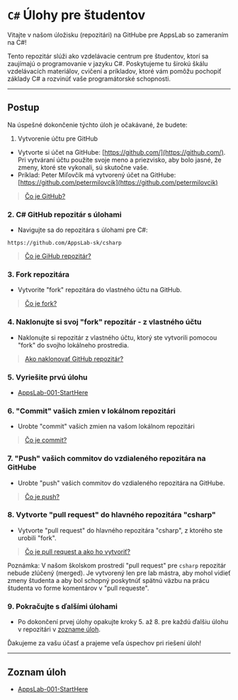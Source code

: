 # `C#` Úlohy pre študentov

Vitajte v našom úložisku (repozitári) na GitHube pre AppsLab  so zameraním na C#!

Tento repozitár slúži ako vzdelávacie centrum pre študentov, ktorí sa zaujímajú o programovanie v jazyku C#. Poskytujeme tu širokú škálu vzdelávacích materiálov, cvičení a príkladov, ktoré vám pomôžu pochopiť základy C# a rozvinúť vaše programátorské schopnosti.

---

## Postup

Na úspešné dokončenie týchto úloh je očakávané, že budete:

1. Vytvorenie účtu pre GitHub

- Vytvorte si účet na GitHube: [https://github.com/](https://github.com/). Pri vytváraní účtu použite svoje meno a priezvisko, aby bolo jasné, že zmeny, ktoré ste vykonali, sú skutočne vaše.
- Príklad: Peter Miľovčík má vytvorený účet na GitHube: [https://github.com/petermilovcik](https://github.com/petermilovcik)

> [Čo je GitHub?](/lekcie/What_is_GitHub.md)

### 2. C# GitHub repozitár s úlohami

- Navigujte sa do repozitára s úlohami pre C#:

``` url
https://github.com/AppsLab-sk/csharp
```

> [Čo je GiHub repozitár?](/lekcie/What_is_GitHub_repository.md)

### 3. Fork repozitára

- Vytvorite "fork" repozitára do vlastného účtu na GitHub.

> [Čo je fork?](/lekcie/What_is_fork.md)

### 4. Naklonujte si svoj "fork" repozitár - z vlastného účtu

- Naklonujte si repozitár z vlastného účtu, ktorý ste vytvorili pomocou "fork" do svojho lokálneho prostredia.

> [Ako naklonovať GitHub repozitár?](/lekcie/How_to_clone_GitHub_repository.md)

### 5. Vyriešite prvú úlohu

- [AppsLab-001-StartHere](lekcie/AppsLab-001-StartHere.md)

### 6. "Commit" vašich zmien v lokálnom repozitári

- Urobte "commit" vašich zmien na vašom lokálnom repozitári

> [Čo je commit?](/lekcie/What_is_commit.md)

### 7. "Push" vašich commitov do vzdialeného repozitára na GitHube

- Urobte "push" vašich commitov do vzdialeného repozitára na GitHube.

> [Čo je push?](/lekcie/What_is_push.md)

### 8. Vytvorte "pull request" do hlavného repozitára "csharp"

- Vytvorte "pull request" do hlavného repozitára "csharp", z ktorého ste urobili "fork".

> [Čo je pull request a ako ho vytvoriť?](/lekcie/How_to_create_pull_request.md)

Poznámka: V našom školskom prostredí "pull request" pre `csharp` repozitár nebude zlúčený (merged). Je vytvorený len pre lab mástra, aby mohol vidieť zmeny študenta a aby bol schopný poskytnúť spätnú väzbu na prácu študenta vo forme komentárov v "pull requeste".

### 9. Pokračujte s ďalšími úlohami

- Po dokončení prvej úlohy opakujte kroky 5. až 8. pre každú ďalšiu úlohu v repozitári v [zozname úloh](#zoznam-úloh).

Ďakujeme za vašu účasť a prajeme veľa úspechov pri riešení úloh!

---

## Zoznam úloh

- [AppsLab-001-StartHere](lekcie/AppsLab-001-StartHere.md)
